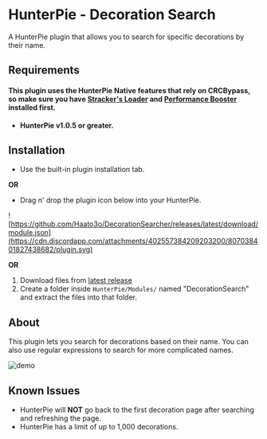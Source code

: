 # HunterPie - Decoration Search

A HunterPie plugin that allows you to search for specific decorations by their name.

## Requirements

#### This plugin uses the HunterPie Native features that rely on CRCBypass, so make sure you have [Stracker's Loader](https://www.nexusmods.com/monsterhunterworld/mods/1982) and [Performance Booster](https://www.nexusmods.com/monsterhunterworld/mods/3473) installed first.
- **HunterPie v1.0.5 or greater.**

## Installation

- Use the built-in plugin installation tab.

**OR**

- Drag n' drop the plugin icon below into your HunterPie.

![https://github.com/Haato3o/DecorationSearcher/releases/latest/download/module.json](https://cdn.discordapp.com/attachments/402557384209203200/807038401827438682/plugin.svg)

**OR**

1. Download files from [latest release](https://github.com/Haato3o/DecorationSearcher/releases/latest/download/module.json)
2. Create a folder inside `HunterPie/Modules/` named "DecorationSearch" and extract the files into that folder.

## About

This plugin lets you search for decorations based on their name. You can also use regular expressions to search for more complicated names.

![demo](https://cdn.discordapp.com/attachments/402557384209203200/807039790956413018/demo.png)

## Known Issues

- HunterPie will **NOT** go back to the first decoration page after searching and refreshing the page.
- HunterPie has a limit of up to 1,000 decorations.